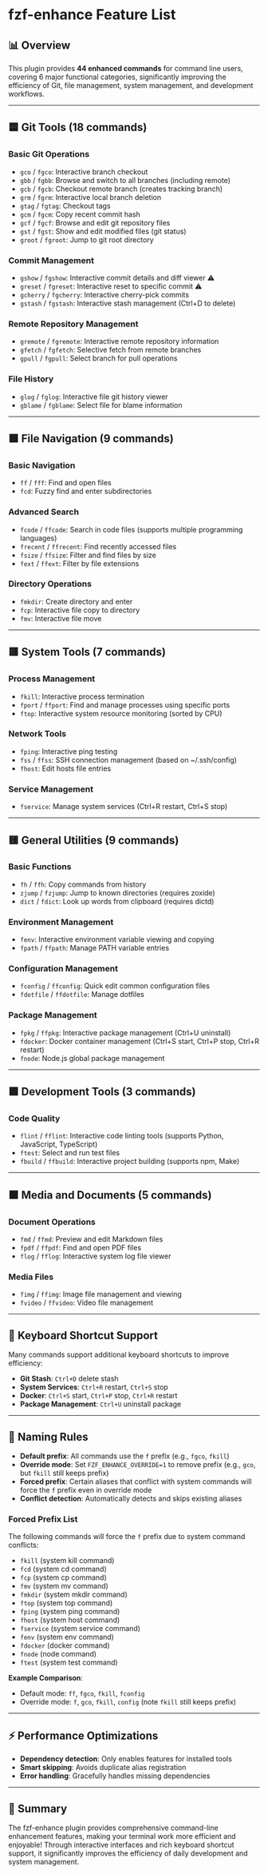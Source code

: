 # fzf-enhance Feature List

## 📊 Overview

This plugin provides **44 enhanced commands** for command line users, covering 6 major functional categories, significantly improving the efficiency of Git, file management, system management, and development workflows.

---

## 🟦 Git Tools (18 commands)

### Basic Git Operations

- `gco` / `fgco`: Interactive branch checkout
- `gbb` / `fgbb`: Browse and switch to all branches (including remote)
- `gcb` / `fgcb`: Checkout remote branch (creates tracking branch)
- `grm` / `fgrm`: Interactive local branch deletion
- `gtag` / `fgtag`: Checkout tags
- `gcm` / `fgcm`: Copy recent commit hash
- `gcf` / `fgcf`: Browse and edit git repository files
- `gst` / `fgst`: Show and edit modified files (git status)
- `groot` / `fgroot`: Jump to git root directory

### Commit Management

- `gshow` / `fgshow`: Interactive commit details and diff viewer ⚠️
- `greset` / `fgreset`: Interactive reset to specific commit ⚠️
- `gcherry` / `fgcherry`: Interactive cherry-pick commits
- `gstash` / `fgstash`: Interactive stash management (Ctrl+D to delete)

### Remote Repository Management

- `gremote` / `fgremote`: Interactive remote repository information
- `gfetch` / `fgfetch`: Selective fetch from remote branches
- `gpull` / `fgpull`: Select branch for pull operations

### File History

- `glog` / `fglog`: Interactive file git history viewer
- `gblame` / `fgblame`: Select file for blame information

---

## 🟩 File Navigation (9 commands)

### Basic Navigation

- `ff` / `fff`: Find and open files
- `fcd`: Fuzzy find and enter subdirectories

### Advanced Search

- `fcode` / `ffcode`: Search in code files (supports multiple programming languages)
- `frecent` / `ffrecent`: Find recently accessed files
- `fsize` / `ffsize`: Filter and find files by size
- `fext` / `ffext`: Filter by file extensions

### Directory Operations

- `fmkdir`: Create directory and enter
- `fcp`: Interactive file copy to directory
- `fmv`: Interactive file move

---

## 🟥 System Tools (7 commands)

### Process Management

- `fkill`: Interactive process termination
- `fport` / `ffport`: Find and manage processes using specific ports
- `ftop`: Interactive system resource monitoring (sorted by CPU)

### Network Tools

- `fping`: Interactive ping testing
- `fss` / `ffss`: SSH connection management (based on ~/.ssh/config)
- `fhost`: Edit hosts file entries

### Service Management

- `fservice`: Manage system services (Ctrl+R restart, Ctrl+S stop)

---

## 🟨 General Utilities (9 commands)

### Basic Functions

- `fh` / `ffh`: Copy commands from history
- `zjump` / `fzjump`: Jump to known directories (requires zoxide)
- `dict` / `fdict`: Look up words from clipboard (requires dictd)

### Environment Management

- `fenv`: Interactive environment variable viewing and copying
- `fpath` / `ffpath`: Manage PATH variable entries

### Configuration Management

- `fconfig` / `ffconfig`: Quick edit common configuration files
- `fdotfile` / `ffdotfile`: Manage dotfiles

### Package Management

- `fpkg` / `ffpkg`: Interactive package management (Ctrl+U uninstall)
- `fdocker`: Docker container management (Ctrl+S start, Ctrl+P stop, Ctrl+R restart)
- `fnode`: Node.js global package management

---

## 🟪 Development Tools (3 commands)

### Code Quality

- `flint` / `fflint`: Interactive code linting tools (supports Python, JavaScript, TypeScript)
- `ftest`: Select and run test files
- `fbuild` / `ffbuild`: Interactive project building (supports npm, Make)

---

## 🟧 Media and Documents (5 commands)

### Document Operations

- `fmd` / `ffmd`: Preview and edit Markdown files
- `fpdf` / `ffpdf`: Find and open PDF files
- `flog` / `fflog`: Interactive system log file viewer

### Media Files

- `fimg` / `ffimg`: Image file management and viewing
- `fvideo` / `ffvideo`: Video file management

---

## 🎯 Keyboard Shortcut Support

Many commands support additional keyboard shortcuts to improve efficiency:

- **Git Stash**: `Ctrl+D` delete stash
- **System Services**: `Ctrl+R` restart, `Ctrl+S` stop
- **Docker**: `Ctrl+S` start, `Ctrl+P` stop, `Ctrl+R` restart
- **Package Management**: `Ctrl+U` uninstall package

---

## 🔧 Naming Rules

- **Default prefix**: All commands use the `f` prefix (e.g., `fgco`, `fkill`)
- **Override mode**: Set `FZF_ENHANCE_OVERRIDE=1` to remove prefix (e.g., `gco`, but `fkill` still keeps prefix)
- **Forced prefix**: Certain aliases that conflict with system commands will force the `f` prefix even in override mode
- **Conflict detection**: Automatically detects and skips existing aliases

### Forced Prefix List

The following commands will force the `f` prefix due to system command conflicts:

- `fkill` (system kill command)
- `fcd` (system cd command)
- `fcp` (system cp command)
- `fmv` (system mv command)
- `fmkdir` (system mkdir command)
- `ftop` (system top command)
- `fping` (system ping command)
- `fhost` (system host command)
- `fservice` (system service command)
- `fenv` (system env command)
- `fdocker` (docker command)
- `fnode` (node command)
- `ftest` (system test command)

**Example Comparison**:

- Default mode: `ff`, `fgco`, `fkill`, `fconfig`
- Override mode: `f`, `gco`, `fkill`, `config` (note `fkill` still keeps prefix)

---

## ⚡ Performance Optimizations

- **Dependency detection**: Only enables features for installed tools
- **Smart skipping**: Avoids duplicate alias registration
- **Error handling**: Gracefully handles missing dependencies

---

## 🎊 Summary

The fzf-enhance plugin provides comprehensive command-line enhancement features, making your terminal work more efficient and enjoyable! Through interactive interfaces and rich keyboard shortcut support, it significantly improves the efficiency of daily development and system management.

